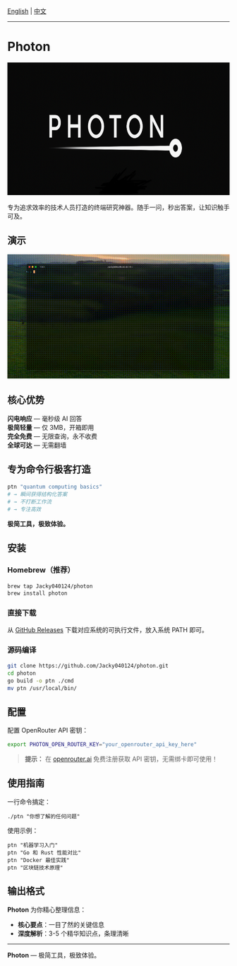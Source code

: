 [English](README.md) | [中文](README.zh.md)

---



# Photon

<div align="center">
  <img src="public/logo.png" alt="Photon Logo" width="1000" height="300">
</div>

专为追求效率的技术人员打造的终端研究神器。随手一问，秒出答案，让知识触手可及。

## 演示

<div align="center">
  <img src="public/demo.gif" alt="Photon Demo" width="800">
</div>

## 核心优势

**闪电响应** — 毫秒级 AI 回答  
**极简轻量** — 仅 3MB，开箱即用  
**完全免费** — 无限查询，永不收费  
**全球可达** — 无需翻墙

## 专为命令行极客打造

```bash
ptn "quantum computing basics"
# → 瞬间获得结构化答案
# → 不打断工作流
# → 专注高效
```

**极简工具，极致体验。**

## 安装

### Homebrew（推荐）
```bash
brew tap Jacky040124/photon
brew install photon
```

### 直接下载
从 [GitHub Releases](https://github.com/Jacky040124/photon/releases) 下载对应系统的可执行文件，放入系统 PATH 即可。

### 源码编译
```bash
git clone https://github.com/Jacky040124/photon.git
cd photon
go build -o ptn ./cmd
mv ptn /usr/local/bin/
```

## 配置

配置 OpenRouter API 密钥：
```bash
export PHOTON_OPEN_ROUTER_KEY="your_openrouter_api_key_here"
```

> **提示：** 在 [openrouter.ai](https://openrouter.ai) 免费注册获取 API 密钥，无需绑卡即可使用！

## 使用指南

一行命令搞定：

```
./ptn "你想了解的任何问题"
```

使用示例：
```
ptn "机器学习入门"
ptn "Go 和 Rust 性能对比"
ptn "Docker 最佳实践"
ptn "区块链技术原理"
```

## 输出格式

**Photon** 为你精心整理信息：
- **核心要点**：一目了然的关键信息
- **深度解析**：3-5 个精华知识点，条理清晰

---

**Photon** — 极简工具，极致体验。